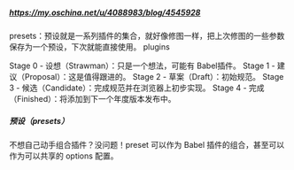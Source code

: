 ##### https://my.oschina.net/u/4088983/blog/4545928
presets：预设就是一系列插件的集合，就好像修图一样，把上次修图的一些参数保存为一个预设，下次就能直接使用。
plugins


Stage 0 - 设想（Strawman）：只是一个想法，可能有 Babel插件。
Stage 1 - 建议（Proposal）：这是值得跟进的。
Stage 2 - 草案（Draft）：初始规范。
Stage 3 - 候选（Candidate）：完成规范并在浏览器上初步实现。
Stage 4 - 完成（Finished）：将添加到下一个年度版本发布中。

##### 预设（presets）
不想自己动手组合插件？没问题！preset 可以作为 Babel 插件的组合，甚至可以作为可以共享的 options 配置。